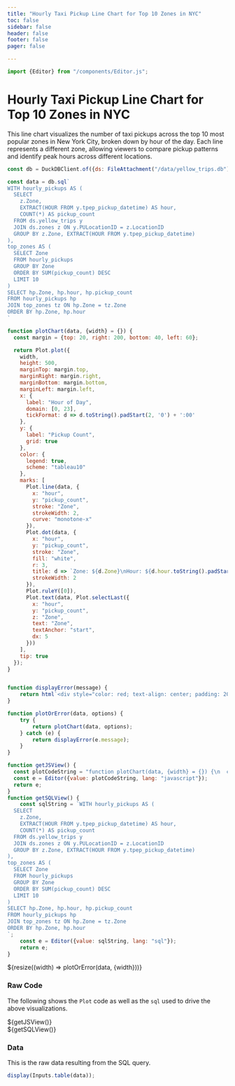 ```yaml
---
title: "Hourly Taxi Pickup Line Chart for Top 10 Zones in NYC"
toc: false
sidebar: false
header: false
footer: false
pager: false

---
```

```js
import {Editor} from "/components/Editor.js";
```

# Hourly Taxi Pickup Line Chart for Top 10 Zones in NYC

This line chart visualizes the number of taxi pickups across the top 10 most popular zones in New York City, broken down by hour of the day. Each line represents a different zone, allowing viewers to compare pickup patterns and identify peak hours across different locations.


```js
const db = DuckDBClient.of({ds: FileAttachment("/data/yellow_trips.db")});
```

```js
const data = db.sql`
WITH hourly_pickups AS (
  SELECT 
    z.Zone,
    EXTRACT(HOUR FROM y.tpep_pickup_datetime) AS hour,
    COUNT(*) AS pickup_count
  FROM ds.yellow_trips y
  JOIN ds.zones z ON y.PULocationID = z.LocationID
  GROUP BY z.Zone, EXTRACT(HOUR FROM y.tpep_pickup_datetime)
),
top_zones AS (
  SELECT Zone
  FROM hourly_pickups
  GROUP BY Zone
  ORDER BY SUM(pickup_count) DESC
  LIMIT 10
)
SELECT hp.Zone, hp.hour, hp.pickup_count
FROM hourly_pickups hp
JOIN top_zones tz ON hp.Zone = tz.Zone
ORDER BY hp.Zone, hp.hour
`
```


```js
function plotChart(data, {width} = {}) {
  const margin = {top: 20, right: 200, bottom: 40, left: 60};

  return Plot.plot({
    width,
    height: 500,
    marginTop: margin.top,
    marginRight: margin.right,
    marginBottom: margin.bottom,
    marginLeft: margin.left,
    x: {
      label: "Hour of Day",
      domain: [0, 23],
      tickFormat: d => d.toString().padStart(2, '0') + ':00'
    },
    y: {
      label: "Pickup Count",
      grid: true
    },
    color: {
      legend: true,
      scheme: "tableau10"
    },
    marks: [
      Plot.line(data, {
        x: "hour",
        y: "pickup_count",
        stroke: "Zone",
        strokeWidth: 2,
        curve: "monotone-x"
      }),
      Plot.dot(data, {
        x: "hour",
        y: "pickup_count",
        stroke: "Zone",
        fill: "white",
        r: 3,
        title: d => `Zone: ${d.Zone}\nHour: ${d.hour.toString().padStart(2, '0')}:00\nPickups: ${d.pickup_count.toLocaleString()}`,
        strokeWidth: 2
      }),
      Plot.ruleY([0]),
      Plot.text(data, Plot.selectLast({
        x: "hour",
        y: "pickup_count",
        z: "Zone",
        text: "Zone",
        textAnchor: "start",
        dx: 5
      }))
    ],
    tip: true
  });
}


function displayError(message) {
    return html`<div style="color: red; text-align: center; padding: 20px;">Error: ${message}</div>`;
}

function plotOrError(data, options) {
    try {
        return plotChart(data, options);
    } catch (e) {
        return displayError(e.message);
    }
}
```

```js
function getJSView() {
  const plotCodeString = "function plotChart(data, {width} = {}) {\n  const margin = {top: 20, right: 200, bottom: 40, left: 60};\n\n  return Plot.plot({\n    width,\n    height: 500,\n    marginTop: margin.top,\n    marginRight: margin.right,\n    marginBottom: margin.bottom,\n    marginLeft: margin.left,\n    x: {\n      label: \"Hour of Day\",\n      domain: [0, 23],\n      tickFormat: d => d.toString().padStart(2, '0') + ':00'\n    },\n    y: {\n      label: \"Pickup Count\",\n      grid: true\n    },\n    color: {\n      legend: true,\n      scheme: \"tableau10\"\n    },\n    marks: [\n      Plot.line(data, {\n        x: \"hour\",\n        y: \"pickup_count\",\n        stroke: \"Zone\",\n        strokeWidth: 2,\n        curve: \"monotone-x\"\n      }),\n      Plot.dot(data, {\n        x: \"hour\",\n        y: \"pickup_count\",\n        stroke: \"Zone\",\n        fill: \"white\",\n        r: 3,\n        title: d => `Zone: ${d.Zone}\\nHour: ${d.hour.toString().padStart(2, '0')}:00\\nPickups: ${d.pickup_count.toLocaleString()}`,\n        strokeWidth: 2\n      }),\n      Plot.ruleY([0]),\n      Plot.text(data, Plot.selectLast({\n        x: \"hour\",\n        y: \"pickup_count\",\n        z: \"Zone\",\n        text: \"Zone\",\n        textAnchor: \"start\",\n        dx: 5\n      }))\n    ],\n    tip: true\n  });\n}\n";
  const e = Editor({value: plotCodeString, lang: "javascript"});
  return e;
}
function getSQLView() {
    const sqlString = `WITH hourly_pickups AS (
  SELECT 
    z.Zone,
    EXTRACT(HOUR FROM y.tpep_pickup_datetime) AS hour,
    COUNT(*) AS pickup_count
  FROM ds.yellow_trips y
  JOIN ds.zones z ON y.PULocationID = z.LocationID
  GROUP BY z.Zone, EXTRACT(HOUR FROM y.tpep_pickup_datetime)
),
top_zones AS (
  SELECT Zone
  FROM hourly_pickups
  GROUP BY Zone
  ORDER BY SUM(pickup_count) DESC
  LIMIT 10
)
SELECT hp.Zone, hp.hour, hp.pickup_count
FROM hourly_pickups hp
JOIN top_zones tz ON hp.Zone = tz.Zone
ORDER BY hp.Zone, hp.hour
`;
    const e = Editor({value: sqlString, lang: "sql"});
    return e;
}
```

<div class="grid grid-cols-1">
    <div class="card">
        ${resize((width) => plotOrError(data, {width}))}
    </div>
</div>

### Raw Code

The following shows the `Plot` code as well as the `sql` used to drive the above visualizations.

<div class="grid grid-cols-2">
    <div class="card">
        ${getJSView()}
    </div>
    <div class="card">
        ${getSQLView()}
    </div>
</div>

### Data

This is the raw data resulting from the SQL query.

```js
display(Inputs.table(data));
```